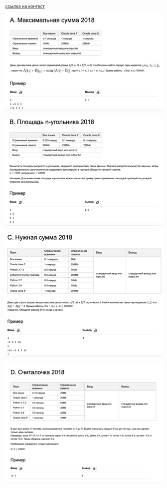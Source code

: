 [ссылка на контест](https://contest.yandex.ru/contest/29193/problems/)

![](tasks_img/taskA.png)

![](tasks_img/taskB.png)

![](tasks_img/taskC.png)

![](tasks_img/taskD.png)